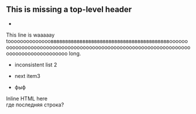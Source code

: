 This is missing a top-level header
---
- 
This line is waaaaay tooooooooooooooвввввввввввввввввввввввввввввввввввввввввoooooooooooooooooooooooooooooooooooooooooooooooooooooooooooooooooooooooooooooooooooooo long.

- inconsistent list 2
* next item3 
- фыф

<div>Inline HTML here</div>
где последняя строка?